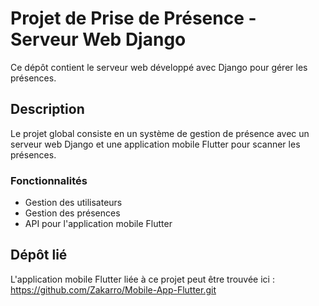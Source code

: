 # Projet de Prise de Présence - Serveur Web Django

Ce dépôt contient le serveur web développé avec Django pour gérer les présences.

## Description

Le projet global consiste en un système de gestion de présence avec un serveur web Django et une application mobile Flutter pour scanner les présences.

### Fonctionnalités

- Gestion des utilisateurs
- Gestion des présences
- API pour l'application mobile Flutter

## Dépôt lié

L'application mobile Flutter liée à ce projet peut être trouvée ici : https://github.com/Zakarro/Mobile-App-Flutter.git
